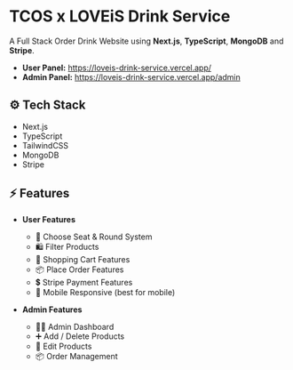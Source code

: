# TCOS x LOVEiS Drink Service
A Full Stack Order Drink Website using **Next.js**, **TypeScript**, **MongoDB** and **Stripe**.

- **User Panel:** https://loveis-drink-service.vercel.app/
- **Admin Panel:** https://loveis-drink-service.vercel.app/admin

## ⚙️ Tech Stack

- Next.js
- TypeScript
- TailwindCSS
- MongoDB
- Stripe

## ⚡️ Features

- **User Features**
  - 👤 Choose Seat & Round System
  - 🛍️ Filter Products 
  - 🛒 Shopping Cart Features
  - 📦 Place Order Features
  - 💲 Stripe Payment Features
  - 📱 Mobile Responsive (best for mobile)

- **Admin Features**
  - 🧑‍💻 Admin Dashboard
  - ➕ Add / Delete Products
  - 🔨 Edit Products
  - 📦 Order Management
